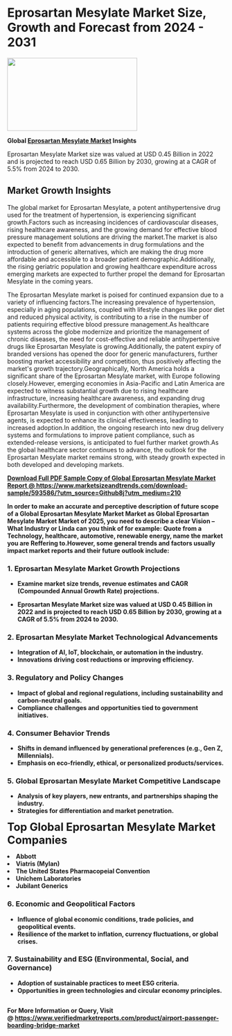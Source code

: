<H1>Eprosartan Mesylate Market Size, Growth and Forecast from 2024 - 2031</H1><img class="aligncenter size-medium wp-image-584254" src="https://thirdeyenews.in/wp-content/uploads/2024/09/Global-Market-Research-300x168.jpeg" alt="" width="300" height="168" /><p><strong>Global&nbsp;<a href="https://www.marketsizeandtrends.com/download-sample/593586/?utm_source=Github8j?utm_medium=210">Eprosartan Mesylate Market</a> Insights</strong></p><p>Eprosartan Mesylate Market size was valued at USD 0.45 Billion in 2022 and is projected to reach USD 0.65 Billion by 2030, growing at a CAGR of 5.5% from 2024 to 2030.</p><p><h2>Market Growth Insights</h2> <p>The global market for Eprosartan Mesylate, a potent antihypertensive drug used for the treatment of hypertension, is experiencing significant growth.Factors such as increasing incidences of cardiovascular diseases, rising healthcare awareness, and the growing demand for effective blood pressure management solutions are driving the market.The market is also expected to benefit from advancements in drug formulations and the introduction of generic alternatives, which are making the drug more affordable and accessible to a broader patient demographic.Additionally, the rising geriatric population and growing healthcare expenditure across emerging markets are expected to further propel the demand for Eprosartan Mesylate in the coming years.</p> <p><strong><a href="#"></a></strong></p> <p>The Eprosartan Mesylate market is poised for continued expansion due to a variety of influencing factors.The increasing prevalence of hypertension, especially in aging populations, coupled with lifestyle changes like poor diet and reduced physical activity, is contributing to a rise in the number of patients requiring effective blood pressure management.As healthcare systems across the globe modernize and prioritize the management of chronic diseases, the need for cost-effective and reliable antihypertensive drugs like Eprosartan Mesylate is growing.Additionally, the patent expiry of branded versions has opened the door for generic manufacturers, further boosting market accessibility and competition, thus positively affecting the market's growth trajectory.Geographically, North America holds a significant share of the Eprosartan Mesylate market, with Europe following closely.However, emerging economies in Asia-Pacific and Latin America are expected to witness substantial growth due to rising healthcare infrastructure, increasing healthcare awareness, and expanding drug availability.Furthermore, the development of combination therapies, where Eprosartan Mesylate is used in conjunction with other antihypertensive agents, is expected to enhance its clinical effectiveness, leading to increased adoption.In addition, the ongoing research into new drug delivery systems and formulations to improve patient compliance, such as extended-release versions, is anticipated to fuel further market growth.As the global healthcare sector continues to advance, the outlook for the Eprosartan Mesylate market remains strong, with steady growth expected in both developed and developing markets.<p><strong><a href="#"></p><p><span class=""><strong>Download Full PDF Sample Copy of Global Eprosartan Mesylate Market Report</strong> @ <a href="https://www.marketsizeandtrends.com/download-sample/593586/?utm_source=Github8j?utm_medium=210" target="_blank">https://www.marketsizeandtrends.com/download-sample/593586/?utm_source=Github8j?utm_medium=210</a></span></p><p>In order to make an accurate and perceptive description of future scope of a Global&nbsp;Eprosartan Mesylate Market Market as Global&nbsp;Eprosartan Mesylate Market Market of 2025, you need to describe a clear Vision &ndash; What Industry or Linda can you think of for example: Quote from a Technology, healthcare, automotive, renewable energy, name the market you are Reffering to.However, some general trends and factors usually impact market reports and their future outlook include:</p><h3>1.&nbsp;<strong>Eprosartan Mesylate Market Growth Projections</strong></h3><ul><li>Examine market size trends, revenue estimates and CAGR (Compounded Annual Growth Rate) projections.</li><li><p>Eprosartan Mesylate Market size was valued at USD 0.45 Billion in 2022 and is projected to reach USD 0.65 Billion by 2030, growing at a CAGR of 5.5% from 2024 to 2030.</p></li></ul><h3>2.&nbsp;<strong>Eprosartan Mesylate Market Technological Advancements</strong></h3><ul><li>Integration of AI, IoT, blockchain, or automation in the industry.</li><li>Innovations driving cost reductions or improving efficiency.</li></ul><h3>3.&nbsp;<strong>Regulatory and Policy Changes</strong></h3><ul><li>Impact of global and regional regulations, including sustainability and carbon-neutral goals.</li><li>Compliance challenges and opportunities tied to government initiatives.</li></ul><h3>4.&nbsp;<strong>Consumer Behavior Trends</strong></h3><ul><li>Shifts in demand influenced by generational preferences (e.g., Gen Z, Millennials).</li><li>Emphasis on eco-friendly, ethical, or personalized products/services.</li></ul><h3>5.&nbsp;<strong>Global Eprosartan Mesylate Market Competitive Landscape</strong></h3><ul><li>Analysis of key players, new entrants, and partnerships shaping the industry.</li><li>Strategies for differentiation and market penetration.</li></ul><p data-pm-slice="1 1 []"><span style="color: inherit; font-family: inherit; font-size: 25px;">Top Global Eprosartan Mesylate Market Companies</span></p><div class="" data-test-id=""><p><li>Abbott</li><li> Viatris (Mylan)</li><li> The United States Pharmacopeial Convention</li><li> Unichem Laboratories</li><li> Jubilant Generics</li></p></div><h3>6.&nbsp;<strong>Economic and Geopolitical Factors</strong></h3><ul><li>Influence of global economic conditions, trade policies, and geopolitical events.</li><li>Resilience of the market to inflation, currency fluctuations, or global crises.</li></ul><h3>7.&nbsp;<strong>Sustainability and ESG (Environmental, Social, and Governance)</strong></h3><ul><li>Adoption of sustainable practices to meet ESG criteria.</li><li>Opportunities in green technologies and circular economy principles.</li></ul><h2><strong style="font-size: 14px;">For More Information or Query, Visit @&nbsp;</strong><a style="background-color: #ffffff; font-size: 14px;" href="https://www.marketsizeandtrends.com/report/eprosartan-mesylate-market/" target="_blank">https://www.verifiedmarketreports.com/product/airport-passenger-boarding-bridge-market</a></h2>